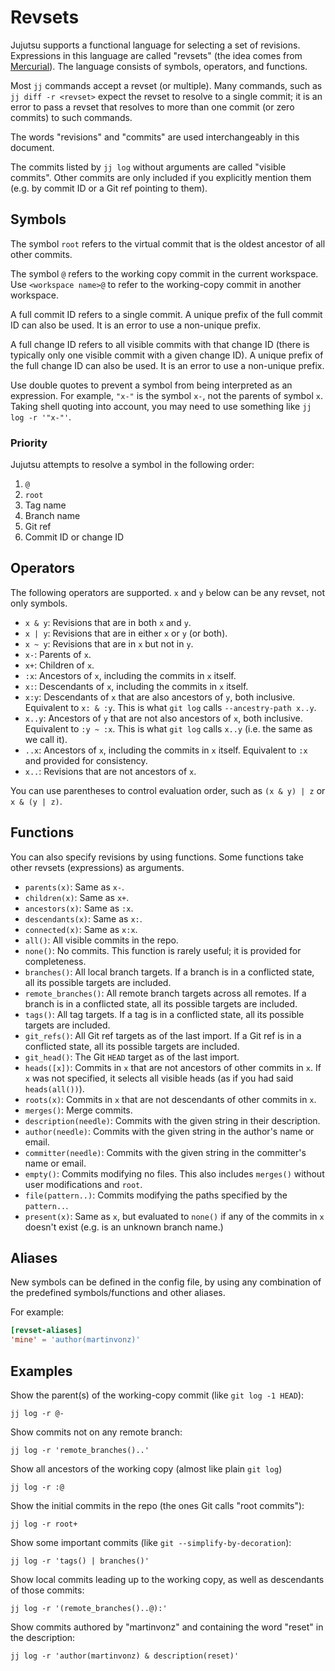 # Revsets

Jujutsu supports a functional language for selecting a set of revisions.
Expressions in this language are called "revsets" (the idea comes from
[Mercurial](https://www.mercurial-scm.org/repo/hg/help/revsets)). The language
consists of symbols, operators, and functions.

Most `jj` commands accept a revset (or multiple). Many commands, such as
`jj diff -r <revset>` expect the revset to resolve to a single commit; it is
an error to pass a revset that resolves to more than one commit (or zero
commits) to such commands.

The words "revisions" and "commits" are used interchangeably in this document.

The commits listed by `jj log` without arguments are called "visible commits".
Other commits are only included if you explicitly mention them (e.g. by commit
ID or a Git ref pointing to them).


## Symbols

The symbol `root` refers to the virtual commit that is the oldest ancestor of
all other commits.

The symbol `@` refers to the working copy commit in the current workspace. Use
`<workspace name>@` to refer to the working-copy commit in another workspace.

A full commit ID refers to a single commit. A unique prefix of the full commit
ID can also be used. It is an error to use a non-unique prefix.

A full change ID refers to all visible commits with that change ID (there is
typically only one visible commit with a given change ID). A unique prefix of
the full change ID can also be used. It is an error to use a non-unique prefix.

Use double quotes to prevent a symbol from being interpreted as an expression.
For example, `"x-"` is the symbol `x-`, not the parents of symbol `x`.
Taking shell quoting into account, you may need to use something like
`jj log -r '"x-"'`.

### Priority

Jujutsu attempts to resolve a symbol in the following order:

1. `@`
2. `root`
3. Tag name
4. Branch name
5. Git ref
6. Commit ID or change ID


## Operators

The following operators are supported. `x` and `y` below can be any revset, not
only symbols.

* `x & y`: Revisions that are in both `x` and `y`.
* `x | y`: Revisions that are in either `x` or `y` (or both).
* `x ~ y`: Revisions that are in `x` but not in `y`.
* `x-`: Parents of `x`.
* `x+`: Children of `x`.
* `:x`: Ancestors of `x`, including the commits in `x` itself.
* `x:`: Descendants of `x`, including the commits in `x` itself.
* `x:y`: Descendants of `x` that are also ancestors of `y`, both inclusive.
  Equivalent to `x: & :y`. This is what `git log` calls `--ancestry-path x..y`.
* `x..y`: Ancestors of `y` that are not also ancestors of `x`, both inclusive.
  Equivalent to `:y ~ :x`. This is what `git log` calls `x..y` (i.e. the same as
  we call it).
* `..x`: Ancestors of `x`, including the commits in `x` itself. Equivalent to
   `:x` and provided for consistency.
* `x..`: Revisions that are not ancestors of `x`.

You can use parentheses to control evaluation order, such as `(x & y) | z` or
`x & (y | z)`.


## Functions

You can also specify revisions by using functions. Some functions take other
revsets (expressions) as arguments.

* `parents(x)`: Same as `x-`.
* `children(x)`: Same as `x+`.
* `ancestors(x)`: Same as `:x`.
* `descendants(x)`: Same as `x:`.
* `connected(x)`: Same as `x:x`.
* `all()`: All visible commits in the repo.
* `none()`: No commits. This function is rarely useful; it is provided for
  completeness.
* `branches()`: All local branch targets. If a branch is in a conflicted state,
  all its possible targets are included.
* `remote_branches()`: All remote branch targets across all remotes. If a
  branch is in a conflicted state, all its possible targets are included.
* `tags()`: All tag targets. If a tag is in a conflicted state, all its
  possible targets are included.
* `git_refs()`:  All Git ref targets as of the last import. If a Git ref
  is in a conflicted state, all its possible targets are included.
* `git_head()`: The Git `HEAD` target as of the last import.
* `heads([x])`: Commits in `x` that are not ancestors of other commits in `x`.
  If `x` was not specified, it selects all visible heads (as if you had said
  `heads(all())`).
* `roots(x)`: Commits in `x` that are not descendants of other commits in `x`.
* `merges()`: Merge commits.
* `description(needle)`: Commits with the given string in their
  description.
* `author(needle)`: Commits with the given string in the author's name or
  email.
* `committer(needle)`: Commits with the given string in the committer's
  name or email.
* `empty()`: Commits modifying no files. This also includes `merges()` without
  user modifications and `root`.
* `file(pattern..)`: Commits modifying the paths specified by the `pattern..`.
* `present(x)`: Same as `x`, but evaluated to `none()` if any of the commits
  in `x` doesn't exist (e.g. is an unknown branch name.)


## Aliases

New symbols can be defined in the config file, by using any combination
of the predefined symbols/functions and other aliases.

For example:
```toml
[revset-aliases]
'mine' = 'author(martinvonz)'
```


## Examples

Show the parent(s) of the working-copy commit (like `git log -1 HEAD`):
```
jj log -r @-
```

Show commits not on any remote branch:
```
jj log -r 'remote_branches()..'
```

Show all ancestors of the working copy (almost like plain `git log`)
```
jj log -r :@
```

Show the initial commits in the repo (the ones Git calls "root commits"):
```
jj log -r root+
```

Show some important commits (like `git --simplify-by-decoration`):
```
jj log -r 'tags() | branches()'
```

Show local commits leading up to the working copy, as well as descendants of
those commits:
```
jj log -r '(remote_branches()..@):'
```

Show commits authored by "martinvonz" and containing the word "reset" in the
description:
```
jj log -r 'author(martinvonz) & description(reset)'
```

